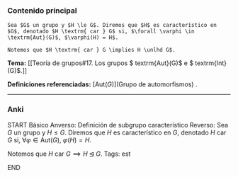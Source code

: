 ### Contenido principal

```ad-Formal
Sea $G$ un grupo y $H \le G$. Diremos que $H$ es característico en $G$, denotado $H \textrm{ car } G$ si, $\forall \varphi \in \textrm{Aut}(G)$, $\varphi(H) = H$.
```

```ad-note
Notemos que $H \textrm{ car } G \implies H \unlhd G$.
```

**Tema:** [[Teoría de grupos#17. Los grupos $ textrm{Aut}(G)$ e $ textrm{Int}(G)$.]]

**Definiciones referenciadas:** [$\textrm{Aut}(G)$](Grupo de automorfismos) .

---
### Anki

START
Básico
Anverso: Definición de subgrupo característico
Reverso: Sea $G$ un grupo y $H \le G$. Diremos que $H$ es característico en $G$, denotado $H \textrm{ car } G$ si, $\forall \varphi \in \textrm{Aut}(G)$, $\varphi(H) = H$.

Notemos que $H \textrm{ car } G \implies H \unlhd G$.
Tags: est
<!--ID: 1731446305207-->
END
